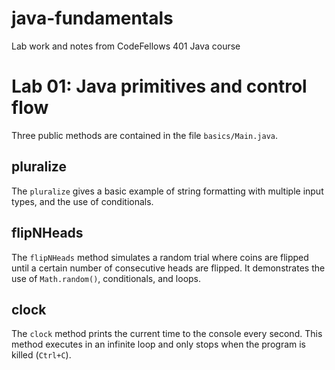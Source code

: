 # java-fundamentals

Lab work and notes from CodeFellows 401 Java course

# Lab 01: Java primitives and control flow

Three public methods are contained in the file `basics/Main.java`.

## pluralize

The `pluralize` gives a basic example of string formatting with multiple input types, and the use of conditionals.

## flipNHeads

The `flipNHeads` method simulates a random trial where coins are flipped until a certain number of consecutive heads are flipped. It demonstrates the use of `Math.random()`, conditionals, and loops.

## clock

The `clock` method prints the current time to the console every second. This method executes in an infinite loop and only stops when the program is killed (`Ctrl+C`).
